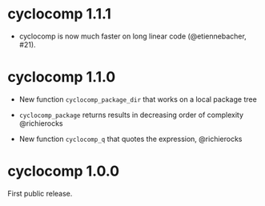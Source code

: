 # cyclocomp 1.1.1

* cyclocomp is now much faster on long linear code (@etiennebacher, #21).

# cyclocomp 1.1.0

* New function `cyclocomp_package_dir` that works on a local package tree

* `cyclocomp_package` returns results in decreasing order of complexity
  @richierocks

* New function `cyclocomp_q` that quotes the expression, @richierocks

# cyclocomp 1.0.0

First public release.
